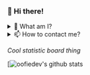 ### 👋 Hi there!

<details>
<summary>🤔 What am I? </summary>
<br>
I'm a student who got an interest in computer science, music and art!
</details>

<details>
<summary>📫 How to contact me? </summary>
<br>
You can follow my progress here, on Github! or on my social media
 
 [Twitter](https://twitter.com/oofieisbad)
 <br>
 [Discord](https://discord.com/users/441816577424228353)
 <br>
 [Reddit](https://www.reddit.com/user/B0TPlayer)
</details>

*Cool statistic board thing*

[![oofiedev's github stats](https://github-readme-stats.vercel.app/api?username=oofiedev&theme=dracula&show_icons=true)

<!--
**oofiedev/oofiedev** is a ✨ _special_ ✨ repository because its `README.md` (this file) appears on your GitHub profile.

Here are some ideas to get you started:

- 🔭 I’m currently working on ...
- 🌱 I’m currently learning ...
- 👯 I’m looking to collaborate on ...
- 🤔 I’m looking for help with ...
- 💬 Ask me about ...
- 📫 How to reach me: ...
- 😄 Pronouns: ...
- ⚡ Fun fact: ...
-->
